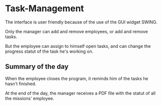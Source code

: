 # Task-Management

The interface is user friendly because of the use of the GUI widget SWING.

Only the manager can add and remove employees, or add and remove tasks.

But the employee can assign to himself open tasks, and can change the progress statut of the task he's working on.


## Summary of the day

When the employee closes the program, it reminds him of the tasks he hasn't finished.

At the end of the day, the manager receives a PDF file with the statut of all the missions' employee.
